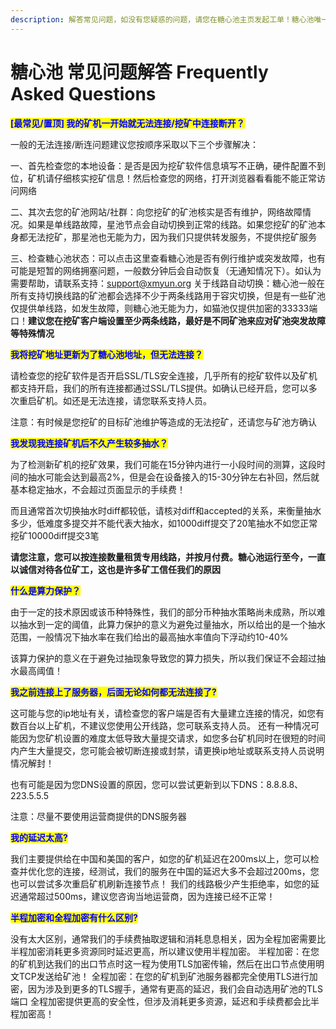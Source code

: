 ```yaml
---
description: 解答常见问题，如没有您疑惑的问题，请您在糖心池主页发起工单！糖心池唯一官方链接：https://www.txpool.top/
---
```


# 糖心池 常见问题解答 Frequently Asked Questions

<mark style="color:blue;">**\[最常见/置顶] 我的矿机一开始就无法连接/挖矿中连接断开？**</mark>

一般的无法连接/断连问题建议您按顺序采取以下三个步骤解决：

一、首先检查您的本地设备：是否是因为挖矿软件信息填写不正确，硬件配置不到位，矿机请仔细核实挖矿信息！然后检查您的网络，打开浏览器看看能不能正常访问网络&#x20;

二、其次去您的矿池网站/社群：向您挖矿的矿池核实是否有维护，网络故障情况。如果是单线路故障，星池节点会自动切换到正常的线路。如果您挖矿的矿池本身都无法挖矿，那星池也无能为力，因为我们只提供转发服务，不提供挖矿服务&#x20;

三、检查糖心池状态：可以点击这里查看糖心池是否有例行维护或突发故障，也有可能是短暂的网络拥塞问题，一般数分钟后会自动恢复（无通知情况下）。如认为需要帮助，请联系支持：support@xmyun.org 关于线路自动切换：糖心池一般在所有支持切换线路的矿池都会选择不少于两条线路用于容灾切换，但是有一些矿池仅提供单线路，如发生故障，则糖心池无能为力，如猫池仅提供加密的33333端口！**建议您在挖矿客户端设置至少两条线路，最好是不同矿池来应对矿池突发故障等特殊情况**

<mark style="color:blue;">**我将挖矿地址更新为了糖心池地址，但无法连接？**</mark>

请检查您的挖矿软件是否开启SSL/TLS安全连接，几乎所有的挖矿软件以及矿机都支持开启，我们的所有连接都通过SSL/TLS提供。如确认已经开启，您可以多次重启矿机。如还是无法连接，请您联系支持人员。&#x20;

注意：有时候是您挖矿的目标矿池维护等造成的无法挖矿，还请您与矿池方确认

<mark style="color:blue;">**我发现我连接矿机后不久产生较多抽水？**</mark>

为了检测新矿机的挖矿效果，我们可能在15分钟内进行一小段时间的测算，这段时间的抽水可能会达到最高2%，但是会在设备接入的15-30分钟左右补回，然后就基本稳定抽水，不会超过页面显示的手续费！&#x20;

而且通常首次切换抽水时diff都较低，请核对diff和accepted的关系，来衡量抽水多少，低难度多提交并不能代表大抽水，如1000diff提交了20笔抽水不如您正常挖矿10000diff提交3笔

**请您注意，您可以按连接数量租赁专用线路，并按月付费。糖心池运行至今，一直以诚信对待各位矿工，这也是许多矿工信任我们的原因**

<mark style="color:blue;">**什么是算力保护？**</mark>

由于一定的技术原因或该币种特殊性，我们的部分币种抽水策略尚未成熟，所以难以抽水到一定的阈值，此算力保护的意义为避免过量抽水，所以给出的是一个抽水范围，一般情况下抽水率在我们给出的最高抽水率值向下浮动约10-40%&#x20;

该算力保护的意义在于避免过抽现象导致您的算力损失，所以我们保证不会超过抽水最高阈值！

<mark style="color:blue;">**我之前连接上了服务器，后面无论如何都无法连接了?**</mark>

这可能与您的ip地址有关，请检查您的客户端是否有大量建立连接的情况，如您有数百台以上矿机，不建议您使用公开线路，您可联系支持人员。 还有一种情况可能因为您矿机设置的难度太低导致大量提交请求，如您多台矿机同时在很短的时间内产生大量提交，您可能会被切断连接或封禁，请更换ip地址或联系支持人员说明情况解封！&#x20;

也有可能是因为您DNS设置的原因，您可以尝试更新到以下DNS：8.8.8.8、223.5.5.5

注意：尽量不要使用运营商提供的DNS服务器

<mark style="color:blue;">**我的延迟太高?**</mark>

我们主要提供给在中国和美国的客户，如您的矿机延迟在200ms以上，您可以检查并优化您的连接，经测试，我们的服务在中国的延迟大多不会超过200ms，您也可以尝试多次重启矿机刷新连接节点！ 我们的线路极少产生拒绝率，如您的延迟通常超过500ms，建议您咨询当地运营商，因为连接已经不正常！

<mark style="color:blue;">**半程加密和全程加密有什么区别?**</mark>

没有太大区别，通常我们的手续费抽取逻辑和消耗息息相关，因为全程加密需要比半程加密消耗更多资源同时延迟更高，所以建议使用半程加密。 半程加密：在您的矿机到达我们的出口节点时这一程为使用TLS加密传输，然后在出口节点使用明文TCP发送给矿池！ 全程加密：在您的矿机到矿池服务器都完全使用TLS进行加密，因为涉及到更多的TLS握手，通常有更高的延迟，我们会自动选用矿池的TLS端口 全程加密提供更高的安全性，但涉及消耗更多资源，延迟和手续费都会比半程加密高！
